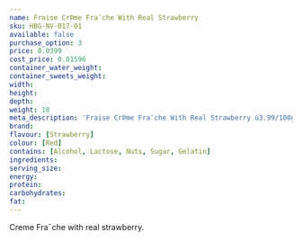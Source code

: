 ```yaml
---
name: Fraise CrÞme Fra¯che With Real Strawberry
sku: HBG-NV-017-01
available: false
purchase_option: 3
price: 0.0399
cost_price: 0.01596
container_water_weight: 
container_sweets_weight: 
width: 
height: 
depth: 
weight: 18
meta_description: 'Fraise CrÞme Fra¯che With Real Strawberry ú3.99/100g. Traditional sweets and more at Humbugs Confectionery Store. Specialists in satisfying your sweet tooth!'
brand: 
flavour: [Strawberry]
colour: [Red]
contains: [Alcohol, Lactose, Nuts, Sugar, Gelatin]
ingredients: 
serving_size: 
energy: 
protein: 
carbohydrates: 
fat: 
---
```

Creme Fra¯che with real strawberry.